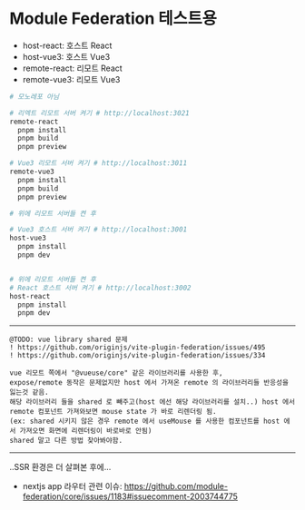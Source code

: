 # Module Federation 테스트용

- host-react: 호스트 React
- host-vue3: 호스트 Vue3
- remote-react: 리모트 React
- remote-vue3: 리모트 Vue3

```sh
# 모노레포 아님

# 리엑트 리모트 서버 켜기 # http://localhost:3021
remote-react
  pnpm install
  pnpm build
  pnpm preview

# Vue3 리모트 서버 켜기 # http://localhost:3011
remote-vue3
  pnpm install
  pnpm build
  pnpm preview

# 위에 리모트 서버들 켠 후

# Vue3 호스트 서버 켜기 # http://localhost:3001
host-vue3
  pnpm install
  pnpm dev


# 위에 리모트 서버들 켠 후
# React 호스트 서버 켜기 # http://localhost:3002
host-react
  pnpm install
  pnpm dev

```

---

```
@TODO: vue library shared 문제
! https://github.com/originjs/vite-plugin-federation/issues/495
! https://github.com/originjs/vite-plugin-federation/issues/334

vue 리모트 쪽에서 "@vueuse/core" 같은 라이브러리를 사용한 후,
expose/remote 동작은 문제없지만 host 에서 가져온 remote 의 라이브러리들 반응성을 잃는것 같음.
해당 라이브러리 들을 shared 로 빼주고(host 에선 해당 라이브러리를 설치..) host 에서 remote 컴포넌트 가져와보면 mouse state 가 바로 리렌더링 됨.
(ex: shared 시키지 않은 경우 remote 에서 useMouse 를 사용한 컴포넌트를 host 에서 가져오면 화면에 리렌더링이 바로바로 안됨)
shared 말고 다른 방법 찾아봐야함.
```

---

..SSR 환경은 더 살펴본 후에...

- nextjs app 라우터 관련 이슈: https://github.com/module-federation/core/issues/1183#issuecomment-2003744775
